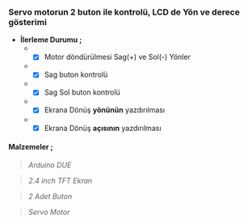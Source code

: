 
### Servo motorun 2 buton ile kontrolü, LCD de Yön ve derece gösterimi
* **İlerleme Durumu ;**
  * - [x] Motor döndürülmesi Sag(+) ve Sol(-) Yönler
  * - [x] Sag buton kontrolü
  * - [x] Sag Sol buton kontrolü
  * - [x] Ekrana Dönüş __yönünün__ yazdırılması
  * - [x] Ekrana Dönüş __açısının__ yazdırılması

#### **Malzemeler ;**

> *Arduino DUE*

> *2.4 inch TFT Ekran*

> *2 Adet Buton*

> *Servo Motor*
